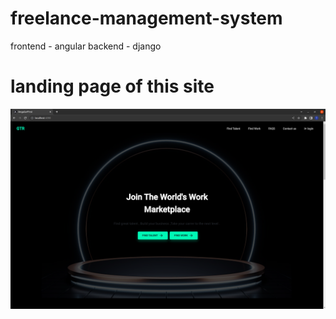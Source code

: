 # freelance-management-system
frontend - angular
backend -  django

<h1> landing page of this site </h1>
<img src="angular/angular-first/src/assets/Screenshot from 2022-11-08 14-01-31.png" alt="no image">

